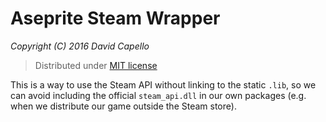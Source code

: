 # Aseprite Steam Wrapper
*Copyright (C) 2016 David Capello*

> Distributed under [MIT license](LICENSE.txt)

This is a way to use the Steam API without linking to the static
`.lib`, so we can avoid including the official `steam_api.dll` in our
own packages (e.g. when we distribute our game outside the Steam
store).
